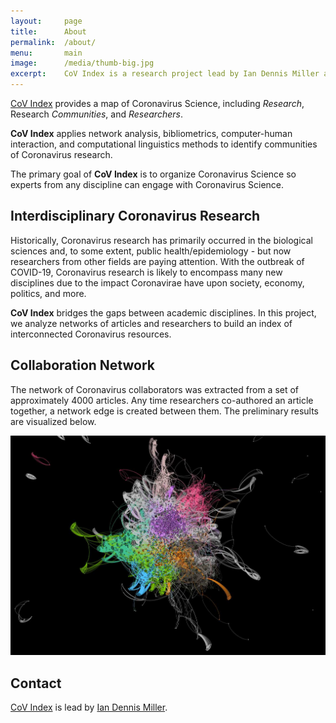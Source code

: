 ```yaml
---
layout:     page
title:      About
permalink:  /about/
menu:       main
image:      /media/thumb-big.jpg
excerpt:    CoV Index is a research project lead by Ian Dennis Miller at the University of Toronto
---
```


[CoV Index](http://covindex.com) provides a map of Coronavirus Science, including *Research*, Research *Communities*, and *Researchers*.

**CoV Index** applies network analysis, bibliometrics, computer-human interaction, and computational linguistics methods to identify communities of Coronavirus research.

The primary goal of **CoV Index** is to organize Coronavirus Science so experts from any discipline can engage with Coronavirus Science.

## Interdisciplinary Coronavirus Research

Historically, Coronavirus research has primarily occurred in the biological sciences and, to some extent, public health/epidemiology - but now researchers from other fields are paying attention.
With the outbreak of COVID-19, Coronavirus research is likely to encompass many new disciplines due to the impact Coronavirae have upon society, economy, politics, and more.

**CoV Index** bridges the gaps between academic disciplines.
In this project, we analyze networks of articles and researchers to build an index of interconnected Coronavirus resources.

## Collaboration Network

The network of Coronavirus collaborators was extracted from a set of approximately 4000 articles.
Any time researchers co-authored an article together, a network edge is created between them.
The preliminary results are visualized below.

<p align="center">
    <img src="/media/net/coronavirus-collaboration-network.jpg">
</p>

## Contact

[CoV Index](http://covindex.com) is lead by <a href="http://imiller.utsc.utoronto.ca">Ian Dennis Miller</a>.
